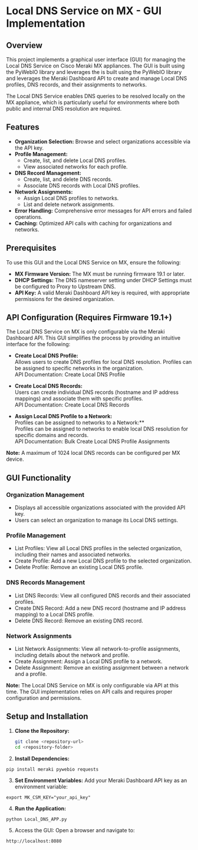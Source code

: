 # Local DNS Service on MX - GUI Implementation

## Overview
This project implements a graphical user interface (GUI) for managing the Local DNS Service on Cisco Meraki MX appliances. The GUI is built using the PyWebIO library and leverages the is built using the PyWebIO library and leverages the Meraki Dashboard API to create and manage Local DNS profiles, DNS records, and their assignments to networks.

The Local DNS Service enables DNS queries to be resolved locally on the MX appliance, which is particularly useful for environments where both public and internal DNS resolution are required.

## Features
- **Organization Selection:** Browse and select organizations accessible via the API key.
- **Profile Management:**
  - Create, list, and delete Local DNS profiles.
  - View associated networks for each profile.
- **DNS Record Management:**
  - Create, list, and delete DNS records.
  - Associate DNS records with Local DNS profiles.
- **Network Assignments:**
  - Assign Local DNS profiles to networks.
  - List and delete network assignments.
- **Error Handling:** Comprehensive error messages for API errors and failed operations.
- **Caching:** Optimized API calls with caching for organizations and networks.

## Prerequisites
To use this GUI and the Local DNS Service on MX, ensure the following:

- **MX Firmware Version:** The MX must be running firmware 19.1 or later.
- **DHCP Settings:** The DNS nameserver setting under DHCP Settings must be configured to Proxy to Upstream DNS.
- **API Key:** A valid Meraki Dashboard API key is required, with appropriate permissions for the desired organization.

## API Configuration (Requires Firmware 19.1+)
The Local DNS Service on MX is only configurable via the Meraki Dashboard API. This GUI simplifies the process by providing an intuitive interface for the following:

- **Create Local DNS Profile:**  
  Allows users to create DNS profiles for local DNS resolution. Profiles can be assigned to specific networks in the organization.  
  API Documentation: Create Local DNS Profile

- **Create Local DNS Records:**  
  Users can create individual DNS records (hostname and IP address mappings) and associate them with specific profiles.  
  API Documentation: Create Local DNS Records

- **Assign Local DNS Profile to a Network:**  
  Profiles can be assigned to networks to a Network:**  
  Profiles can be assigned to networks to enable local DNS resolution for specific domains and records.  
  API Documentation: Bulk Create Local DNS Profile Assignments

**Note:** A maximum of 1024 local DNS records can be configured per MX device.

## GUI Functionality

### Organization Management
- Displays all accessible organizations associated with the provided API key.
- Users can select an organization to manage its Local DNS settings.

### Profile Management
- List Profiles: View all Local DNS profiles in the selected organization, including their names and associated networks.
- Create Profile: Add a new Local DNS profile to the selected organization.
- Delete Profile: Remove an existing Local DNS profile.

### DNS Records Management
- List DNS Records: View all configured DNS records and their associated profiles.
- Create DNS Record: Add a new DNS record (hostname and IP address mapping) to a Local DNS profile.
- Delete DNS Record: Remove an existing DNS record.

### Network Assignments
- List Network Assignments: View all network-to-profile assignments, including details about the network and profile.
- Create Assignment: Assign a Local DNS profile to a network.
- Delete Assignment: Remove an existing assignment between a network and a profile.

**Note:** The Local DNS Service on MX is only configurable via API at this time. The GUI implementation relies on API calls and requires proper configuration and permissions.

## Setup and Installation

1. **Clone the Repository:**  
   ```bash
   git clone <repository-url>
   cd <repository-folder>
   ```

2. **Install Dependencies:**

```pip install meraki pywebio requests```

3. **Set Environment Variables:**
Add your Meraki Dashboard API key as an environment variable:

```export MK_CSM_KEY="your_api_key"```

4. **Run the Application:**

```python Local_DNS_APP.py```

5. Access the GUI:
Open a browser and navigate to:

```http://localhost:8080```